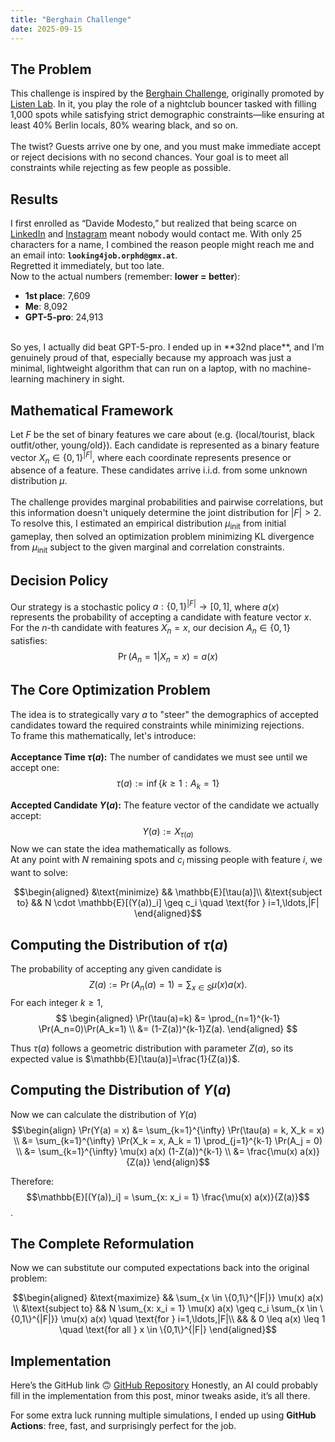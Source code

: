 ```yaml
---
title: "Berghain Challenge"
date: 2025-09-15
---
```


## The Problem
This challenge is inspired by the [Berghain Challenge](https://berghain.challenges.listenlabs.ai/), originally promoted by [Listen Lab](https://www.linkedin.com/company/listenlabss/about/). In it, you play the role of a nightclub bouncer tasked with filling 1,000 spots while satisfying strict demographic constraints—like ensuring at least 40% Berlin locals, 80% wearing black, and so on.<br><br>
The twist? Guests arrive one by one, and you must make immediate accept or reject decisions with no second chances. Your goal is to meet all constraints while rejecting as few people as possible.

## Results
I first enrolled as “Davide Modesto,” but realized that being scarce on [LinkedIn](https://www.linkedin.com/in/davide-m-561915128) and [Instagram](https://www.instagram.com/davidemodesto_/) meant nobody would contact me. With only 25 characters for a name, I combined the reason people might reach me and an email into:
**`looking4job.orphd@gmx.at`**.<br>
Regretted it immediately, but too late.
<br>
Now to the actual numbers (remember: **lower = better**):
<br>
* **1st place**: 7,609
* **Me**: 8,092
* **GPT-5-pro**: 24,913
<br>
So yes, I actually did beat GPT-5-pro. I ended up in **32nd place**, and I’m genuinely proud of that, especially because my approach was just a minimal, lightweight algorithm that can run on a laptop, with no machine-learning machinery in sight.

## Mathematical Framework
Let $F$ be the set of binary features we care about (e.g. {local/tourist, black outfit/other, young/old}). Each candidate is represented as a binary feature vector $X_n \in \{0,1\}^{|F|}$, where each coordinate represents presence or absence of a feature. These candidates arrive i.i.d. from some unknown distribution $\mu$.<br><br>
The challenge provides marginal probabilities and pairwise correlations, but this information doesn't uniquely determine the joint distribution for $|F| > 2$. To resolve this, I estimated an empirical distribution $\mu_{\text{init}}$ from initial gameplay, then solved an optimization problem minimizing KL divergence from $\mu_{\text{init}}$ subject to the given marginal and correlation constraints.

## Decision Policy
Our strategy is a stochastic policy $a: \{0,1\}^{|F|} \rightarrow [0,1]$, where $a(x)$ represents the probability of accepting a candidate with feature vector $x$. For the $n$-th candidate with features $X_n = x$, our decision $A_n \in \{0,1\}$ satisfies:
$$\Pr(A_n = 1 | X_n = x) = a(x)$$

## The Core Optimization Problem
The idea is to strategically vary $a$ to "steer" the demographics of accepted candidates toward the required constraints while minimizing rejections.
<br>
To frame this mathematically, let's introduce:<br><br>
**Acceptance Time $\tau(a)$:** The number of candidates we must see until we accept one:
$$\tau(a) := \inf\{k \geq 1: A_k = 1\}$$

**Accepted Candidate $Y(a)$:** The feature vector of the candidate we actually accept:
$$Y(a) := X_{\tau(a)}$$
Now we can state the idea mathematically as follows.<br>
At any point with $N$ remaining spots and $c_i$ missing people with feature $i$, we want to solve:

$$\begin{aligned}
&\text{minimize} && \mathbb{E}[\tau(a)]\\
&\text{subject to} && N \cdot \mathbb{E}[(Y(a))_i] \geq c_i \quad \text{for } i=1,\ldots,|F|
\end{aligned}$$

## Computing the Distribution of $\tau(a)$
The probability of accepting any given candidate is
$$
Z(a) := \Pr(A_n(a)=1) = \sum_{x\in S}\mu(x)a(x).
$$
For each integer $k\ge1$,
$$
\begin{aligned}
\Pr(\tau(a)=k)
&= \prod_{n=1}^{k-1} \Pr(A_n=0)\Pr(A_k=1) \\
&= (1-Z(a))^{k-1}Z(a).
\end{aligned}
$$

Thus $\tau(a)$ follows a geometric distribution with parameter $Z(a)$, so its expected value is $\mathbb{E}[\tau(a)]=\frac{1}{Z(a)}$.
## Computing the Distribution of $Y(a)$
Now we can calculate the distribution of $Y(a)$
$$\begin{align}
\Pr(Y(a) = x) &= \sum_{k=1}^{\infty} \Pr(\tau(a) = k, X_k = x) \\
&= \sum_{k=1}^{\infty} \Pr(X_k = x, A_k = 1) \prod_{j=1}^{k-1} \Pr(A_j = 0) \\
&= \sum_{k=1}^{\infty} \mu(x) a(x) (1-Z(a))^{k-1} \\
&= \frac{\mu(x) a(x)}{Z(a)}
\end{align}$$

Therefore: $$\mathbb{E}[(Y(a))_i] = \sum_{x: x_i = 1} \frac{\mu(x) a(x)}{Z(a)}$$.

## The Complete Reformulation
Now we can substitute our computed expectations back into the original problem:

$$\begin{aligned}
&\text{maximize} && \sum_{x \in \{0,1\}^{|F|}} \mu(x) a(x) \\
&\text{subject to} && N \sum_{x: x_i = 1} \mu(x) a(x) \geq c_i \sum_{x \in \{0,1\}^{|F|}} \mu(x) a(x) \quad \text{for } i=1,\ldots,|F|\\
&& & 0 \leq a(x) \leq 1 \quad \text{for all } x \in \{0,1\}^{|F|}
\end{aligned}$$

## Implementation
Here’s the GitHub link 🙃 [GitHub Repository](https://github.com/ElModdy/listenlab-challenge)
Honestly, an AI could probably fill in the implementation from this post, minor tweaks aside, it’s all there.

For some extra luck running multiple simulations, I ended up using **GitHub Actions**: free, fast, and surprisingly perfect for the job.
